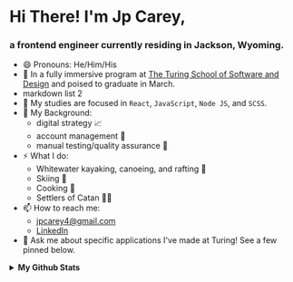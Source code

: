 # Hi There! I'm Jp Carey, 
### a frontend engineer currently residing in Jackson, Wyoming.
 
+ 😄 Pronouns: He/Him/His
+ 🔭 In a fully immersive program at [The Turing School of Software and Design](https://frontend.turing.io/) and poised to graduate in March.
+ markdown list 2
+ 🌱 My studies are focused in `React`, `JavaScript`, `Node JS`, and `SCSS`.
+ 🧳 My Background:
    + digital strategy 📈
    + account management 🤝
    + manual testing/quality assurance 🔎
+ ⚡ What I do:
    + Whitewater kayaking, canoeing, and rafting 🛶
    + Skiing 🚠
    + Cooking 🥘
    + Settlers of Catan 🎲🎲
+ 📫 How to reach me:
    + [jpcarey4@gmail.com](mailto:jpcarey4@gmail.com?)
    + [LinkedIn](https://www.linkedin.com/in/jpcareyiv/)
+ 💬 Ask me about specific applications I've made at Turing! See a few pinned below.

<details>
 <summary><b>My Github Stats</b></summary>
 
![JP's github stats](https://github-readme-stats.vercel.app/api?username=jaypeasee&show_icons=true&theme=dark&hide=stars)
![Top Langs](https://github-readme-stats.vercel.app/api/top-langs/?username=jaypeasee&layout=compact&theme=dark)
</details>
